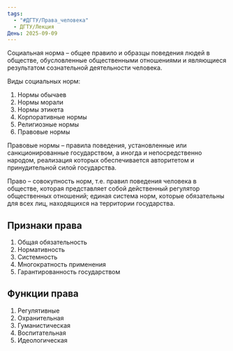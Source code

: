 ```yaml
---
tags:
  - "#ДГТУ/Права_человека"
  - ДГТУ/Лекция
День: 2025-09-09
---
```

Социальная норма – общее правило и образцы поведения людей в обществе, обусловленные общественными отношениями и являющиеся результатом сознательной деятельности человека.

Виды социальных норм:
1. Нормы обычаев
2. Нормы морали
3. Нормы этикета
4. Корпоративные нормы
5. Религиозные нормы
6. Правовые нормы

Правовые нормы – правила поведения, установленные или санкционированные государством, а иногда и непосредственно народом, реализация которых обеспечивается авторитетом и принудительной силой государства.

Право – совокупность норм, т.е. правил поведения человека в обществе, которая представляет собой действенный регулятор общественных отношений; единая система норм, которые обязательны для всех лиц, находящихся на территории государства.

## Признаки права
1. Общая обязательность
2. Нормативность
3. Системность
4. Многократность применения
5. Гарантированность государством

## Функции права
1. Регулятивные
2. Охранительная
3. Гуманистическая
4. Воспитательная
5. Идеологическая
